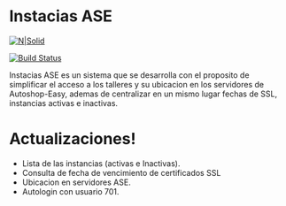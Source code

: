 # Instacias ASE

[![N|Solid](https://entrenamiento.autoshop-easy.com/particular/logo-agencia.png)](https://nodesource.com/products/nsolid)

[![Build Status](https://travis-ci.org/joemccann/dillinger.svg?branch=master)](https://travis-ci.org/joemccann/dillinger)

Instacias ASE es un sistema que se desarrolla con el proposito de simplificar el acceso a los talleres y su ubicacion en los servidores de Autoshop-Easy, ademas de centralizar en un mismo lugar fechas de SSL, instancias activas e inactivas.

# Actualizaciones!
- Lista de las instancias (activas e Inactivas).
- Consulta de fecha de vencimiento de certificados SSL
- Ubicacion en servidores ASE.
- Autologin con usuario 701.